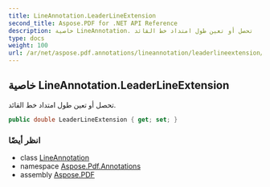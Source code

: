 ```yaml
---
title: LineAnnotation.LeaderLineExtension
second_title: Aspose.PDF for .NET API Reference
description: خاصية LineAnnotation. تحصل أو تعين طول امتداد خط القائد
type: docs
weight: 100
url: /ar/net/aspose.pdf.annotations/lineannotation/leaderlineextension/
---
```

## خاصية LineAnnotation.LeaderLineExtension

تحصل أو تعين طول امتداد خط القائد.

```csharp
public double LeaderLineExtension { get; set; }
```

### انظر أيضًا

* class [LineAnnotation](../)
* namespace [Aspose.Pdf.Annotations](../../../aspose.pdf.annotations/)
* assembly [Aspose.PDF](../../../)